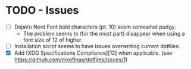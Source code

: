 # TODO - Issues

- [ ] DejaVu Nerd Font bold characters (pt. 10) seem somewhat pudgy.
  - The problem seems to (for the most part) disappear when using a font size of
    12 of higher.
- [ ] Installation script seems to have issues overwriting current dotfiles.
- [x] Add [XDG Specifications Compliance][12] when applicable. (see https://github.com/mkofinas/dotfiles/issues/1)
